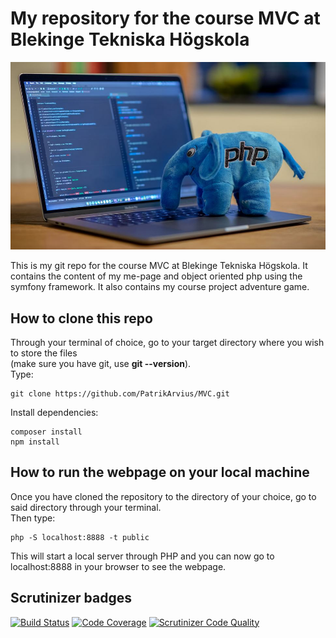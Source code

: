 # My repository for the course MVC at Blekinge Tekniska Högskola  
![PHP Plushie](/assets/images/phpplush.jpg "A little php plushie")

This is my git repo for the course MVC at Blekinge Tekniska Högskola. It contains the content of my me-page and object oriented php using the symfony framework. 
It also contains my course project adventure game.

## How to clone this repo  

Through your terminal of choice, go to your target directory where you wish to store the files  
(make sure you have git, use **git --version**).  
Type: 
```
git clone https://github.com/PatrikArvius/MVC.git
```

Install dependencies:
```
composer install
npm install
```

## How to run the webpage on your local machine  

Once you have cloned the repository to the directory of your choice, go to said directory through your terminal.  
Then type:
```
php -S localhost:8888 -t public
```
This will start a local server through PHP and you can now go to localhost:8888 in your browser to see the webpage.  

## Scrutinizer badges

[![Build Status](https://scrutinizer-ci.com/g/PatrikArvius/MVC/badges/build.png?b=main)](https://scrutinizer-ci.com/g/PatrikArvius/MVC/build-status/main)
[![Code Coverage](https://scrutinizer-ci.com/g/PatrikArvius/MVC/badges/coverage.png?b=main)](https://scrutinizer-ci.com/g/PatrikArvius/MVC/?branch=main)
[![Scrutinizer Code Quality](https://scrutinizer-ci.com/g/PatrikArvius/MVC/badges/quality-score.png?b=main)](https://scrutinizer-ci.com/g/PatrikArvius/MVC/?branch=main)